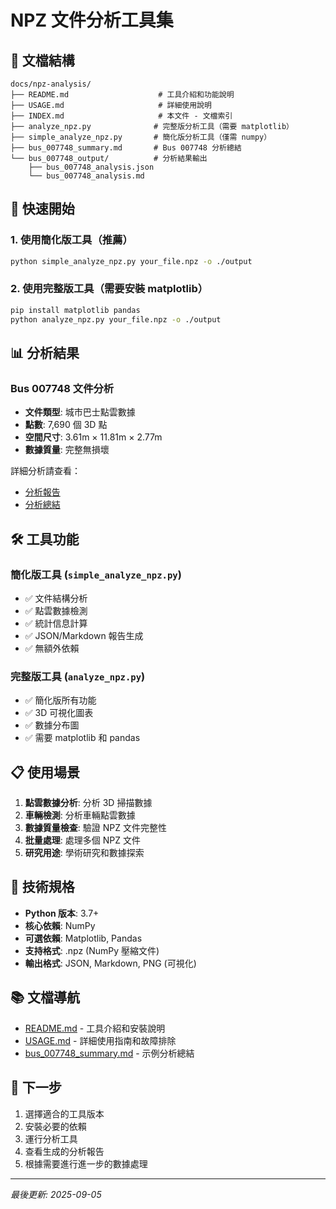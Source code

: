 # NPZ 文件分析工具集

## 📁 文檔結構

```
docs/npz-analysis/
├── README.md                    # 工具介紹和功能說明
├── USAGE.md                     # 詳細使用說明
├── INDEX.md                     # 本文件 - 文檔索引
├── analyze_npz.py              # 完整版分析工具（需要 matplotlib）
├── simple_analyze_npz.py       # 簡化版分析工具（僅需 numpy）
├── bus_007748_summary.md       # Bus 007748 分析總結
└── bus_007748_output/          # 分析結果輸出
    ├── bus_007748_analysis.json
    └── bus_007748_analysis.md
```

## 🚀 快速開始

### 1. 使用簡化版工具（推薦）
```bash
python simple_analyze_npz.py your_file.npz -o ./output
```

### 2. 使用完整版工具（需要安裝 matplotlib）
```bash
pip install matplotlib pandas
python analyze_npz.py your_file.npz -o ./output
```

## 📊 分析結果

### Bus 007748 文件分析
- **文件類型**: 城市巴士點雲數據
- **點數**: 7,690 個 3D 點
- **空間尺寸**: 3.61m × 11.81m × 2.77m
- **數據質量**: 完整無損壞

詳細分析請查看：
- [分析報告](bus_007748_output/bus_007748_analysis.md)
- [分析總結](bus_007748_summary.md)

## 🛠️ 工具功能

### 簡化版工具 (`simple_analyze_npz.py`)
- ✅ 文件結構分析
- ✅ 點雲數據檢測
- ✅ 統計信息計算
- ✅ JSON/Markdown 報告生成
- ✅ 無額外依賴

### 完整版工具 (`analyze_npz.py`)
- ✅ 簡化版所有功能
- ✅ 3D 可視化圖表
- ✅ 數據分布圖
- ✅ 需要 matplotlib 和 pandas

## 📋 使用場景

1. **點雲數據分析**: 分析 3D 掃描數據
2. **車輛檢測**: 分析車輛點雲數據
3. **數據質量檢查**: 驗證 NPZ 文件完整性
4. **批量處理**: 處理多個 NPZ 文件
5. **研究用途**: 學術研究和數據探索

## 🔧 技術規格

- **Python 版本**: 3.7+
- **核心依賴**: NumPy
- **可選依賴**: Matplotlib, Pandas
- **支持格式**: .npz (NumPy 壓縮文件)
- **輸出格式**: JSON, Markdown, PNG (可視化)

## 📚 文檔導航

- [README.md](README.md) - 工具介紹和安裝說明
- [USAGE.md](USAGE.md) - 詳細使用指南和故障排除
- [bus_007748_summary.md](bus_007748_summary.md) - 示例分析總結

## 🎯 下一步

1. 選擇適合的工具版本
2. 安裝必要的依賴
3. 運行分析工具
4. 查看生成的分析報告
5. 根據需要進行進一步的數據處理

---

*最後更新: 2025-09-05*

